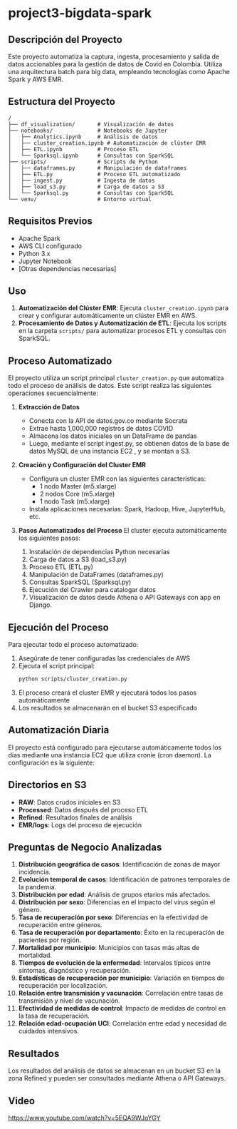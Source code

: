 # project3-bigdata-spark

## Descripción del Proyecto
Este proyecto automatiza la captura, ingesta, procesamiento y salida de datos accionables para la gestión de datos de Covid en Colombia. Utiliza una arquitectura batch para big data, empleando tecnologías como Apache Spark y AWS EMR.

## Estructura del Proyecto

```
/
├── df_visualization/       # Visualización de datos
├── notebooks/              # Notebooks de Jupyter
│   ├── Analytics.ipynb     # Análisis de datos
│   ├── cluster_creation.ipynb # Automatización de clúster EMR
│   ├── ETL.ipynb           # Proceso ETL
│   └── Sparksql.ipynb      # Consultas con SparkSQL
├── scripts/                # Scripts de Python
│   ├── dataframes.py       # Manipulación de dataframes
│   ├── ETL.py              # Proceso ETL automatizado
│   ├── ingest.py           # Ingesta de datos
│   ├── load_s3.py          # Carga de datos a S3
│   └── Sparksql.py         # Consultas con SparkSQL
└── venv/                   # Entorno virtual
```

## Requisitos Previos
- Apache Spark
- AWS CLI configurado
- Python 3.x
- Jupyter Notebook
- [Otras dependencias necesarias]


## Uso
1. **Automatización del Clúster EMR**: Ejecuta `cluster_creation.ipynb` para crear y configurar automáticamente un clúster EMR en AWS.
2. **Procesamiento de Datos y Automatización de ETL**: Ejecuta los scripts en la carpeta `scripts/` para automatizar procesos ETL y consultas con SparkSQL.

## Proceso Automatizado
El proyecto utiliza un script principal `cluster_creation.py` que automatiza todo el proceso de análisis de datos. Este script realiza las siguientes operaciones secuencialmente:

1. **Extracción de Datos**
   - Conecta con la API de datos.gov.co mediante Socrata
   - Extrae hasta 1,000,000 registros de datos COVID
   - Almacena los datos iniciales en un DataFrame de pandas
   - Luego, mediante el script ingest.py, se obtienen datos de la base de datos MySQL de una instancia EC2 , y se montan a S3.

2. **Creación y Configuración del Cluster EMR**
   - Configura un cluster EMR con las siguientes características:
     - 1 nodo Master (m5.xlarge)
     - 2 nodos Core (m5.xlarge)
     - 1 nodo Task (m5.xlarge)
   - Instala aplicaciones necesarias: Spark, Hadoop, Hive, JupyterHub, etc.

3. **Pasos Automatizados del Proceso**
   El cluster ejecuta automáticamente los siguientes pasos:
   1. Instalación de dependencias Python necesarias
   2. Carga de datos a S3 (load_s3.py)
   3. Proceso ETL (ETL.py)
   4. Manipulación de DataFrames (dataframes.py)
   5. Consultas SparkSQL (Sparksql.py)
   6. Ejecución del Crawler para catalogar datos
   7. Visualización de datos desde Athena o API Gateways con app en Django.

## Ejecución del Proceso
Para ejecutar todo el proceso automatizado:

1. Asegúrate de tener configuradas las credenciales de AWS
2. Ejecuta el script principal:
   ```bash
   python scripts/cluster_creation.py
   ```
3. El proceso creará el cluster EMR y ejecutará todos los pasos automáticamente
4. Los resultados se almacenarán en el bucket S3 especificado

## Automatización Diaria
El proyecto está configurado para ejecutarse automáticamente todos los días mediante una instancia EC2 que utiliza cronie (cron daemon). La configuración es la siguiente:

## Directorios en S3
- **RAW**: Datos crudos iniciales en S3
- **Processed**: Datos después del proceso ETL
- **Refined**: Resultados finales de análisis
- **EMR/logs**: Logs del proceso de ejecución

## Preguntas de Negocio Analizadas
1. **Distribución geográfica de casos**: Identificación de zonas de mayor incidencia.
2. **Evolución temporal de casos**: Identificación de patrones temporales de la pandemia.
3. **Distribución por edad**: Análisis de grupos etarios más afectados.
4. **Distribución por sexo**: Diferencias en el impacto del virus según el género.
5. **Tasa de recuperación por sexo**: Diferencias en la efectividad de recuperación entre géneros.
6. **Tasa de recuperación por departamento**: Éxito en la recuperación de pacientes por región.
7. **Mortalidad por municipio**: Municipios con tasas más altas de mortalidad.
8. **Tiempos de evolución de la enfermedad**: Intervalos típicos entre síntomas, diagnóstico y recuperación.
9. **Estadísticas de recuperación por municipio**: Variación en tiempos de recuperación por localización.
10. **Relación entre transmisión y vacunación**: Correlación entre tasas de transmisión y nivel de vacunación.
11. **Efectividad de medidas de control**: Impacto de medidas de control en la tasa de recuperación.
12. **Relación edad-ocupación UCI**: Correlación entre edad y necesidad de cuidados intensivos.

## Resultados
Los resultados del análisis de datos se almacenan en un bucket S3 en la zona Refined y pueden ser consultados mediante Athena o API Gateways.

## Video
https://www.youtube.com/watch?v=5EQA9WJoYGY



